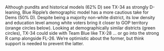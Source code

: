 Although pundits and historical models (62% D) see TX-34 as strongly D-leaning,
Blue Ripple’s demographic model has a more cautious take for Dems (50% D).
Despite being a majority non-white district, its low density and education
level among white voters bring it closer to GOP territory (orange circles below).
Looking at demographically similar districts (green circles), TX-34 could side
with Team Blue like TX-28 … or go into the strong R camp alongside FL-26.
We’re optimistic about the former, but think support is needed to prevent
the latter.
